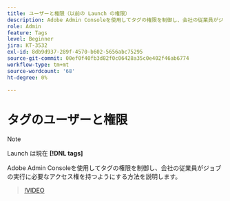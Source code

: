```yaml
---
title: ユーザーと権限（以前の Launch の権限）
description: Adobe Admin Consoleを使用してタグの権限を制御し、会社の従業員がジョブの実行に必要なアクセス権を持つようにする方法を説明します。
role: Admin
feature: Tags
level: Beginner
jira: KT-3532
exl-id: 8db9d937-289f-4570-b602-5656abc75295
source-git-commit: 00ef0f40fb3d82f0c06428a35c0e402f46ab6774
workflow-type: tm+mt
source-wordcount: '68'
ht-degree: 0%

---
```


# タグのユーザーと権限

>[!NOTE]
>
> Launch は現在 **[!DNL tags]**

Adobe Admin Consoleを使用してタグの権限を制御し、会社の従業員がジョブの実行に必要なアクセス権を持つようにする方法を説明します。

>[!VIDEO](https://video.tv.adobe.com/v/28734/?learn=on)
